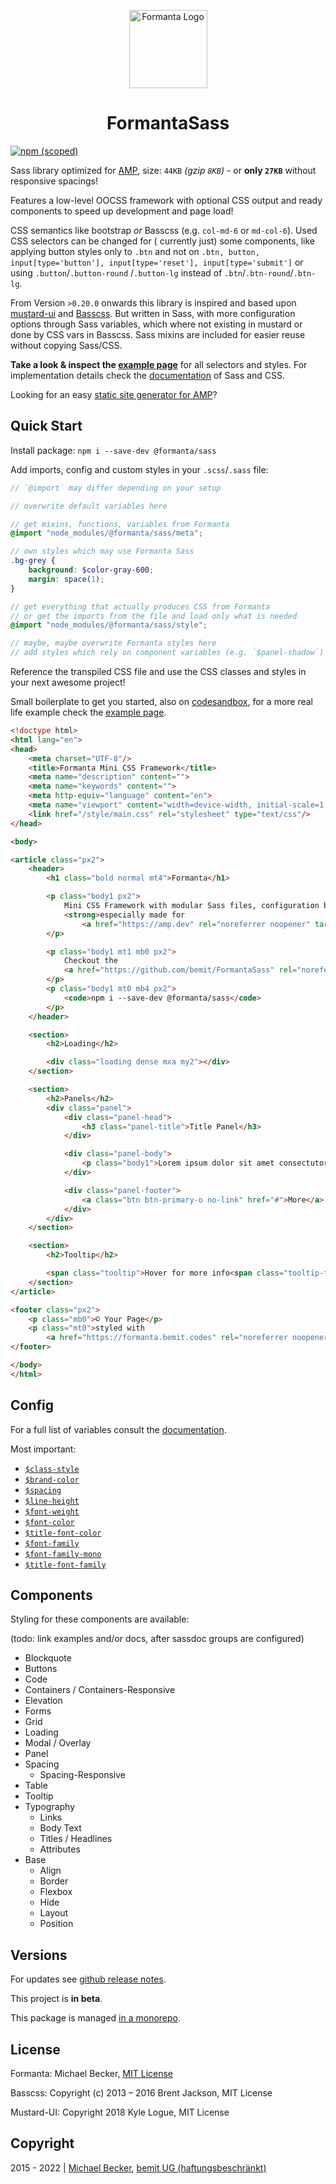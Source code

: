 <p align="center">
  <a href="https://formanta.bemit.codes" rel="noopener noreferrer" target="_blank"><img width="125" src="https://formanta.bemit.codes/formanta_logo.svg" alt="Formanta Logo"></a>
</p>

<h1 align="center">FormantaSass</h1>

[![npm (scoped)](https://img.shields.io/npm/v/@formanta/sass?style=flat-square)](https://www.npmjs.com/package/@formanta/sass)

Sass library optimized for [AMP](https://amp.dev), size: `44KB` *(gzip `8KB`)* - or **only `27KB`** without responsive
spacings!

Features a low-level OOCSS framework with optional CSS output and ready components to speed up development and page
load!

CSS semantics like bootstrap *or* Basscss (e.g. `col-md-6` or `md-col-6`). Used CSS selectors can be changed for (
currently just) some components, like applying button styles only to `.btn` and not
on `.btn, button, input[type='button'], input[type='reset'], input[type='submit']` or using `.button`/`.button-round`
/`.button-lg` instead of `.btn`/`.btn-round`/`.btn-lg`.

From Version `>0.20.0` onwards this library is inspired and based
upon [mustard-ui](https://kylelogue.github.io/mustard-ui) and [Basscss](https://basscss.com/). But written in Sass, with
more configuration options through Sass variables, which where not existing in mustard or done by CSS vars in Basscss.
Sass mixins are included for easier reuse without copying Sass/CSS.

**Take a look & inspect the [example page](https://formanta.bemit.codes)** for all selectors and styles. For
implementation details check the [documentation](https://formanta.bemit.codes/docs/) of Sass and CSS.

Looking for an easy [static site generator for AMP](https://github.com/bemit/create-amp-page)?

## Quick Start

Install package: `npm i --save-dev @formanta/sass`

Add imports, config and custom styles in your `.scss`/`.sass` file:

```scss
// `@import` may differ depending on your setup

// overwrite default variables here

// get mixins, functions, variables from Formanta
@import "node_modules/@formanta/sass/meta";

// own styles which may use Formanta Sass
.bg-grey {
    background: $color-gray-600;
    margin: space(1);
}

// get everything that actually produces CSS from Formanta
// or get the imports from the file and load only what is needed
@import "node_modules/@formanta/sass/style";

// maybe, maybe overwrite Formanta styles here
// add styles which rely on component variables (e.g. `$panel-shadow`) (todo: change all vars to `meta`)
```

Reference the transpiled CSS file and use the CSS classes and styles in your next awesome project!

Small boilerplate to get you started, also on [codesandbox](https://codesandbox.io/s/formanta-starter-9onf2), for a more
real life example check the [example page](https://formanta.bemit.codes).

```html
<!doctype html>
<html lang="en">
<head>
    <meta charset="UTF-8"/>
    <title>Formanta Mini CSS Framework</title>
    <meta name="description" content="">
    <meta name="keywords" content="">
    <meta http-equiv="language" content="en">
    <meta name="viewport" content="width=device-width, initial-scale=1.0">
    <link href="/style/main.css" rel="stylesheet" type="text/css"/>
</head>

<body>

<article class="px2">
    <header>
        <h1 class="bold normal mt4">Formanta</h1>

        <p class="body1 px2">
            Mini CSS Framework with modular Sass files, configuration by Sass or (some) CSS variables and
            <strong>especially made for
                <a href="https://amp.dev" rel="noreferrer noopener" target="_blank">AMP</a>!</strong>
        </p>

        <p class="body1 mt1 mb0 px2">
            Checkout the
            <a href="https://github.com/bemit/FormantaSass" rel="noreferrer noopener" class="italic">quick start, features and issues</a> of the current version.
        </p>
        <p class="body1 mt0 mb4 px2">
            <code>npm i --save-dev @formanta/sass</code>
        </p>
    </header>

    <section>
        <h2>Loading</h2>

        <div class="loading dense mxa my2"></div>
    </section>

    <section>
        <h2>Panels</h2>
        <div class="panel">
            <div class="panel-head">
                <h3 class="panel-title">Title Panel</h3>
            </div>

            <div class="panel-body">
                <p class="body1">Lorem ipsum dolor sit amet consectutor adispisci.</p>
            </div>

            <div class="panel-footer">
                <a class="btn btn-primary-o no-link" href="#">More</a>
            </div>
        </div>
    </section>

    <section>
        <h2>Tooltip</h2>

        <span class="tooltip">Hover for more info<span class="tooltip-text">awesome!</span></span>
    </section>
</article>

<footer class="px2">
    <p class="mb0">© Your Page</p>
    <p class="mt0">styled with
        <a href="https://formanta.bemit.codes" rel="noreferrer noopener" target="_blank">Formanta</a></p>
</footer>

</body>
</html>
```

## Config

For a full list of variables consult the [documentation](https://formanta.bemit.codes/docs/).

Most important:

- [`$class-style`](https://formanta.bemit.codes/docs/#undefined-variable-class-style)
- [`$brand-color`](https://formanta.bemit.codes/docs/#vars:colors-variable-brand-color)
- [`$spacing`](https://formanta.bemit.codes/docs/#spacing-variable-spacing)
- [`$line-height`](https://formanta.bemit.codes/docs/#undefined-variable-line-height)
- [`$font-weight`](https://formanta.bemit.codes/docs/#undefined-variable-font-weight)
- [`$font-color`](https://formanta.bemit.codes/docs/#undefined-variable-font-color)
- [`$title-font-color`](https://formanta.bemit.codes/docs/#undefined-variable-heading-font-color)
- [`$font-family`](https://formanta.bemit.codes/docs/#undefined-variable-font-family)
- [`$font-family-mono`](https://formanta.bemit.codes/docs/#undefined-variable-font-family-mono)
- [`$title-font-family`](https://formanta.bemit.codes/docs/#undefined-variable-heading-font-family)

## Components

Styling for these components are available:

(todo: link examples and/or docs, after sassdoc groups are configured)

- Blockquote
- Buttons
- Code
- Containers / Containers-Responsive
- Elevation
- Forms
- Grid
- Loading
- Modal / Overlay
- Panel
- Spacing
    - Spacing-Responsive
- Table
- Tooltip
- Typography
    - Links
    - Body Text
    - Titles / Headlines
    - Attributes
- Base
    - Align
    - Border
    - Flexbox
    - Hide
    - Layout
    - Position

## Versions

For updates see [github release notes](https://github.com/bemit/FormantaSass/releases).

This project is **in beta**.

This package is managed [in a monorepo](https://github.com/bemit/Formanta).

## License

Formanta: Michael Becker, [MIT License](LICENSE)

Basscss: Copyright (c) 2013 – 2016 Brent Jackson, MIT License

Mustard-UI: Copyright 2018 Kyle Logue, MIT License

## Copyright

2015 - 2022 | [Michael Becker](https://mlbr.xyz), [bemit UG (haftungsbeschränkt)](https://bemit.codes)
